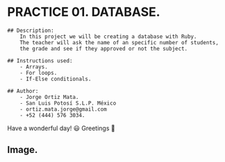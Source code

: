 #   PRACTICE 01. DATABASE.  

    ## Description: 
        In this project we will be creating a database with Ruby.
        The teacher will ask the name of an specific number of students,
        the grade and see if they approved or not the subject. 

    ## Instructions used:
        - Arrays.
        - For loops.
        - If-Else conditionals.

    ## Author:
        - Jorge Ortiz Mata.
        - San Luis Potosí S.L.P. México
        - ortiz.mata.jorge@gmail.com
        - +52 (444) 576 3034.
        
    
 Have a wonderful day! :smiley:
 Greetings :love_you_gesture:
        
 ## Image. 
